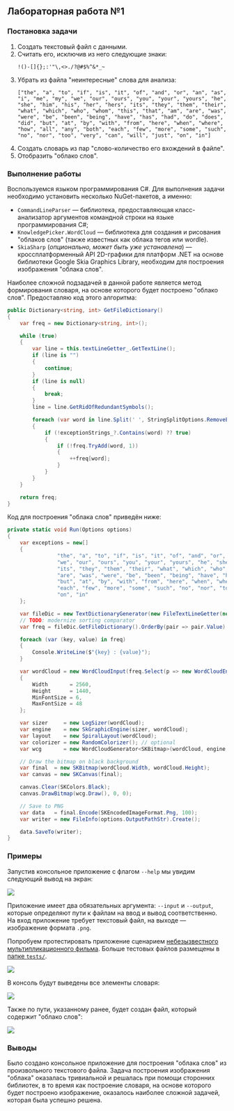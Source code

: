 ## Лабораторная работа №1

### Постановка задачи

1. Создать текстовый файл с данными.
2. Считать его, исключив из него следующие знаки:
   ```
   !()-[]{};:'"\,<>./?@#$%^&*_~
   ```
3. Убрать из файла "неинтересные" слова для анализа:
   ```
   ["the", "a", "to", "if", "is", "it", "of", "and", "or", "an", "as", "i", "me", "my", "we", "our", "ours", "you", "your", "yours", "he", "she", "him", "his", "her", "hers", "its", "they", "them", "their", "what", "which", "who", "whom", "this", "that", "am", "are", "was", "were", "be", "been", "being", "have", "has", "had", "do", "does", "did", "but", "at", "by", "with", "from", "here", "when", "where", "how", "all", "any", "both", "each", "few", "more", "some", "such", "no", "nor", "too", "very", "can", "will", "just", "on", "in"]
   ``` 
4. Создать словарь из пар "слово-количество его вхождений в файле".
5. Отобразить "облако слов".

### Выполнение работы

Воспользуемся языком программирования C#. Для выполнения задачи необходимо установить несколько NuGet-пакетов, а именно:

- `CommandLineParser` — библиотека, предоставляющая класс-анализатор аргументов командной строки на языке программирования C#;
- `KnowledgePicker.WordCloud` — библиотека для создания и рисования "облаков слов" (также известных как облака тегов или wordle).
- `SkiaSharp` (*опционально, может быть уже установлена*) — кроссплатформенный API 2D-графики для платформ .NET на основе библиотеки Google Skia Graphics Library, необходим для построения изображения "облака слов".

Наиболее сложной подзадачей в данной работе является метод формирования словаря, на основе которого будет построено "облако слов". Предоставляю код этого алгоритма:

```csharp
public Dictionary<string, int> GetFileDictionary()
{
	var freq = new Dictionary<string, int>();

	while (true)
	{
		var line = this.textLineGetter_.GetTextLine();
		if (line is "")
		{
			continue;
		}
		if (line is null)
		{
			break;
		}
		line = line.GetRidOfRedundantSymbols();

		foreach (var word in line.Split(' ', StringSplitOptions.RemoveEmptyEntries))
		{
			if (!exceptionStrings_?.Contains(word) ?? true)
			{
				if (!freq.TryAdd(word, 1))
				{
					++freq[word];
				}
			}
		}
	}

	return freq;
}
```

Код для построения "облака слов" приведён ниже:

```csharp
private static void Run(Options options)
{
	var exceptions = new[]
	{
                "the", "a", "to", "if", "is", "it", "of", "and", "or", "an", "as", "i", "me", "my",
                "we", "our", "ours", "you", "your", "yours", "he", "she", "him", "his", "her", "hers",
                "its", "they", "them", "their", "what", "which", "who", "whom", "this", "that", "am",
                "are", "was", "were", "be", "been", "being", "have", "has", "had", "do", "does", "did",
                "but", "at", "by", "with", "from", "here", "when", "where", "how", "all", "any", "both",
                "each", "few", "more", "some", "such", "no", "nor", "too", "very", "can", "will", "just",
                "on", "in"
	};

	var fileDic = new TextDictionaryGenerator(new FileTextLineGetter(new FileInfo(options.InputPathStr)), exceptions);
	// TODO: modernize sorting comparator
	var freq = fileDic.GetFileDictionary().OrderBy(pair => pair.Value).Reverse();

	foreach (var (key, value) in freq)
	{
		Console.WriteLine($"{key} : {value}");
	}

	var wordCloud = new WordCloudInput(freq.Select(p => new WordCloudEntry(p.Key, p.Value)))
	{
		Width       = 2560,
		Height      = 1440,
		MinFontSize = 6,
		MaxFontSize = 48
	};

	var sizer     = new LogSizer(wordCloud);
	var engine    = new SkGraphicEngine(sizer, wordCloud);
	var layout    = new SpiralLayout(wordCloud);
	var colorizer = new RandomColorizer(); // optional
	var wcg       = new WordCloudGenerator<SKBitmap>(wordCloud, engine, layout, colorizer);

	// Draw the bitmap on black background
	var final  = new SKBitmap(wordCloud.Width, wordCloud.Height);
	var canvas = new SKCanvas(final);

	canvas.Clear(SKColors.Black);
	canvas.DrawBitmap(wcg.Draw(), 0, 0);

	// Save to PNG
	var data   = final.Encode(SKEncodedImageFormat.Png, 100);
	var writer = new FileInfo(options.OutputPathStr).Create();

	data.SaveTo(writer);
}
```

### Примеры

Запустив консольное приложение с флагом `--help` мы увидим следующий вывод на экран:

![](https://i.imgur.com/YeKmLoF.png)

Приложение имеет два обязательных аргумента: `--input` и `--output`, которые определяют пути к файлам на ввод и вывод соответственно. На вход приложение требует текстовый файл, на выходе — изображение формата `.png`.

Попробуем протестировать приложение сценарием [небезызвестного мультипликационного фильма](https://www.imdb.com/title/tt0126029/). Больше тестовых файлов размещены в [папке `tests/`](tests/).

![](https://i.imgur.com/2pUVi3p.png)

В консоль будут выведены все элементы словаря:

![](https://i.imgur.com/RZgt1wO.png)

Также по пути, указанному ранее, будет создан файл, который содержит "облако слов":

![](https://i.imgur.com/iFyfPHH.png)

### Выводы

Было создано консольное приложение для построения "облака слов" из произвольного текстового файла. Задача построения изображения "облака" оказалась тривиальной и решалась при помощи сторонних библиотек, в то время как построение словаря, на основе которого будет построено изображение, оказалось наиболее сложной задачей, которая была успешно решена.
